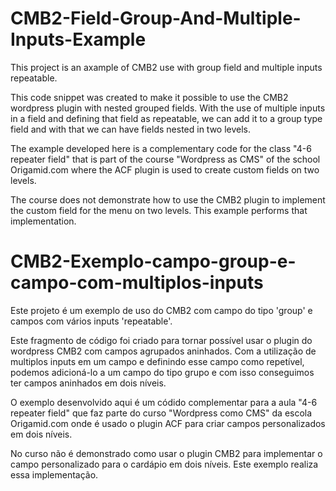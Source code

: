 # CMB2-Field-Group-And-Multiple-Inputs-Example
This project is an axample of CMB2 use with group field and multiple inputs repeatable.

This code snippet was created to make it possible to use the CMB2 wordpress plugin with nested grouped fields.
With the use of multiple inputs in a field and defining that field as repeatable, we can add it to a group type field and with that we can have fields nested in two levels.

The example developed here is a complementary code for the class "4-6 repeater field" that is part of the course "Wordpress as CMS" of the school Origamid.com where the ACF plugin is used to create custom fields on two levels.

The course does not demonstrate how to use the CMB2 plugin to implement the custom field for the menu on two levels. This example performs that implementation. 

# CMB2-Exemplo-campo-group-e-campo-com-multiplos-inputs
Este projeto é um exemplo de uso do CMB2 com campo do tipo 'group' e campos com vários inputs 'repeatable'. 

Este fragmento de código foi criado para tornar possível usar o plugin do wordpress CMB2 com campos agrupados aninhados.
Com a utilização de multiplos inputs em um campo e definindo esse campo como repetível, podemos adicioná-lo a um campo do tipo grupo e com isso conseguimos ter campos aninhados em dois níveis.

O exemplo desenvolvido aqui é um códido complementar para a aula "4-6 repeater field" que faz parte do curso "Wordpress como CMS" da escola Origamid.com onde é usado o plugin ACF para criar campos personalizados em dois níveis.

No curso não é demonstrado como usar o plugin CMB2 para implementar o campo personalizado para o cardápio em dois níveis. Este exemplo realiza essa implementação.
